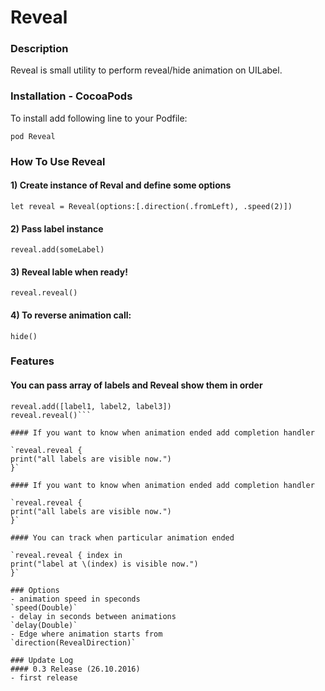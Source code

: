 # Reveal


### Description
Reveal is small utility to perform reveal/hide animation on UILabel.

### Installation - CocoaPods
To install add following line to your Podfile:

`pod Reveal`

### How To Use Reveal

#### 1) Create instance of Reval and define some options

`let reveal = Reveal(options:[.direction(.fromLeft), .speed(2)])`

#### 2) Pass label instance

`reveal.add(someLabel)`

#### 3) Reveal lable when ready!

`reveal.reveal()`

#### 4) To reverse animation call:

`hide()`

### Features

#### You can pass array of labels and Reveal show them in order

```let reveal = Reveal(options:[.delay(0.6)])
reveal.add([label1, label2, label3])
reveal.reveal()```

#### If you want to know when animation ended add completion handler

`reveal.reveal {
print("all labels are visible now.")
}`

#### If you want to know when animation ended add completion handler

`reveal.reveal {
print("all labels are visible now.")
}`

#### You can track when particular animation ended

`reveal.reveal { index in
print("label at \(index) is visible now.")
}`

### Options
- animation speed in speconds
`speed(Double)`
- delay in seconds between animations
`delay(Double)`
- Edge where animation starts from
`direction(RevealDirection)`

### Update Log
#### 0.3 Release (26.10.2016)
- first release

